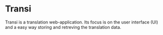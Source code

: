# Transi #

Transi is a translation web-application. Its focus is on the user interface (UI) and a easy way storing and retreving the translation data.
